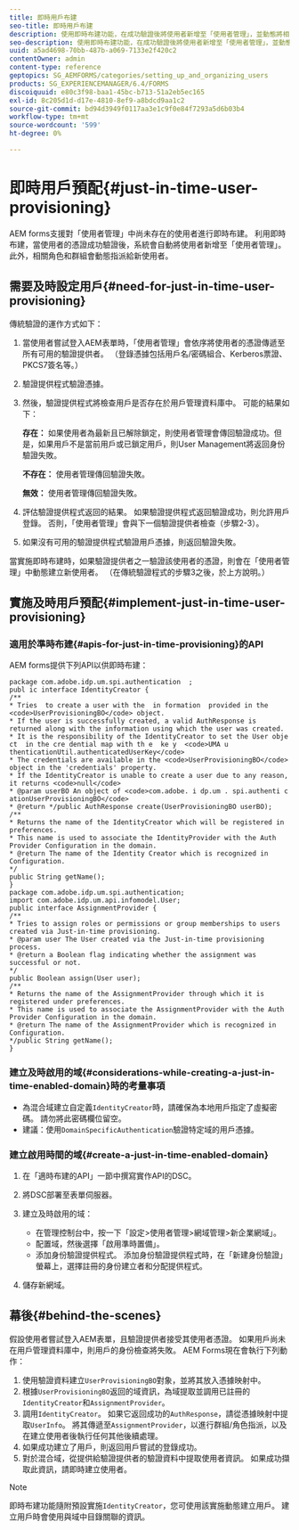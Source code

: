 ```yaml
---
title: 即時用戶布建
seo-title: 即時用戶布建
description: 使用即時布建功能，在成功驗證後將使用者新增至「使用者管理」，並動態將相關角色和群組指派給新使用者。
seo-description: 使用即時布建功能，在成功驗證後將使用者新增至「使用者管理」，並動態將相關角色和群組指派給新使用者。
uuid: a5ad4698-70bb-487b-a069-7133e2f420c2
contentOwner: admin
content-type: reference
geptopics: SG_AEMFORMS/categories/setting_up_and_organizing_users
products: SG_EXPERIENCEMANAGER/6.4/FORMS
discoiquuid: e80c3f98-baa1-45bc-b713-51a2eb5ec165
exl-id: 8c205d1d-d17e-4810-8ef9-a8bdcd9aa1c2
source-git-commit: bd94d3949f0117aa3e1c9f0e84f7293a5d6b03b4
workflow-type: tm+mt
source-wordcount: '599'
ht-degree: 0%

---
```


# 即時用戶預配{#just-in-time-user-provisioning}

AEM forms支援對「使用者管理」中尚未存在的使用者進行即時布建。 利用即時布建，當使用者的憑證成功驗證後，系統會自動將使用者新增至「使用者管理」。 此外，相關角色和群組會動態指派給新使用者。

## 需要及時設定用戶{#need-for-just-in-time-user-provisioning}

傳統驗證的運作方式如下：

1. 當使用者嘗試登入AEM表單時，「使用者管理」會依序將使用者的憑證傳遞至所有可用的驗證提供者。 （登錄憑據包括用戶名/密碼組合、Kerberos票證、PKCS7簽名等。）
1. 驗證提供程式驗證憑據。
1. 然後，驗證提供程式將檢查用戶是否存在於用戶管理資料庫中。 可能的結果如下：

   **存在：** 如果使用者為最新且已解除鎖定，則使用者管理會傳回驗證成功。但是，如果用戶不是當前用戶或已鎖定用戶，則User Management將返回身份驗證失敗。

   **不存在：** 使用者管理傳回驗證失敗。

   **無效：** 使用者管理傳回驗證失敗。

1. 評估驗證提供程式返回的結果。 如果驗證提供程式返回驗證成功，則允許用戶登錄。 否則，「使用者管理」會與下一個驗證提供者檢查（步驟2-3）。
1. 如果沒有可用的驗證提供程式驗證用戶憑據，則返回驗證失敗。

當實施即時布建時，如果驗證提供者之一驗證該使用者的憑證，則會在「使用者管理」中動態建立新使用者。 （在傳統驗證程式的步驟3之後，於上方說明。）

## 實施及時用戶預配{#implement-just-in-time-user-provisioning}

### 適用於準時布建{#apis-for-just-in-time-provisioning}的API

AEM forms提供下列API以供即時布建：

```as3
package com.adobe.idp.um.spi.authentication  ; 
publ ic interface IdentityCreator { 
/** 
* Tries  to create a user with the  in formation  provided in the <code>UserProvisioningBO</code> object. 
* If the user is successfully created, a valid AuthResponse is returned along with the information using which the user was created. 
* It is the responsibility of the IdentityCreator to set the User obje ct  in the cre dential map with th e  ke y  <code>UMA u thenticationUtil.authenticatedUserKey</code> 
* The credentials are available in the <code>UserProvisioningBO</code> object in the 'credentials' property. 
* If the IdentityCreator is unable to create a user due to any reason, it returns <code>null</code> 
* @param userBO An object of <code>com.adobe. i dp.um . spi.authenti c ationUserProvisioningBO</code> 
* @return */public AuthResponse create(UserProvisioningBO userBO); 
/** 
* Returns the name of the IdentityCreator which will be registered in preferences. 
* This name is used to associate the IdentityProvider with the Auth Provider Configuration in the domain. 
* @return The name of the Identity Creator which is recognized in Configuration. 
*/ 
public String getName(); 
} 
package com.adobe.idp.um.spi.authentication; 
import com.adobe.idp.um.api.infomodel.User; 
public interface AssignmentProvider { 
/** 
* Tries to assign roles or permissions or group memberships to users created via Just-in-time provisioning. 
* @param user The User created via the Just-in-time provisioning process. 
* @return a Boolean flag indicating whether the assignment was successful or not. 
*/ 
public Boolean assign(User user); 
/** 
* Returns the name of the AssignmentProvider through which it is registered under preferences. 
* This name is used to associate the AssignmentProvider with the Auth Provider Configuration in the domain. 
* @return The name of the AssignmentProvider which is recognized in Configuration. 
*/public String getName(); 
}
```

### 建立及時啟用的域{#considerations-while-creating-a-just-in-time-enabled-domain}時的考量事項

* 為混合域建立自定義`IdentityCreator`時，請確保為本地用戶指定了虛擬密碼。 請勿將此密碼欄位留空。
* 建議：使用`DomainSpecificAuthentication`驗證特定域的用戶憑據。

### 建立啟用時間的域{#create-a-just-in-time-enabled-domain}

1. 在「適時布建的API」一節中撰寫實作API的DSC。
1. 將DSC部署至表單伺服器。
1. 建立及時啟用的域：

   * 在管理控制台中，按一下「設定>使用者管理>網域管理>新企業網域」。
   * 配置域，然後選擇「啟用準時置備」。<!--Fix broken link (See Setting up and managing domains).-->
   * 添加身份驗證提供程式。 添加身份驗證提供程式時，在「新建身份驗證」螢幕上，選擇註冊的身份建立者和分配提供程式。

1. 儲存新網域。

## 幕後{#behind-the-scenes}

假設使用者嘗試登入AEM表單，且驗證提供者接受其使用者憑證。 如果用戶尚未在用戶管理資料庫中，則用戶的身份檢查將失敗。 AEM Forms現在會執行下列動作：

1. 使用驗證資料建立`UserProvisioningBO`對象，並將其放入憑據映射中。
1. 根據`UserProvisioningBO`返回的域資訊，為域提取並調用已註冊的`IdentityCreator`和`AssignmentProvider`。
1. 調用`IdentityCreator`。 如果它返回成功的`AuthResponse`，請從憑據映射中提取`UserInfo`。 將其傳遞至`AssignmentProvider`，以進行群組/角色指派，以及在建立使用者後執行任何其他後續處理。
1. 如果成功建立了用戶，則返回用戶嘗試的登錄成功。
1. 對於混合域，從提供給驗證提供者的驗證資料中提取使用者資訊。 如果成功擷取此資訊，請即時建立使用者。

>[!NOTE]
>
>即時布建功能隨附預設實施`IdentityCreator`，您可使用該實施動態建立用戶。 建立用戶時會使用與域中目錄關聯的資訊。
